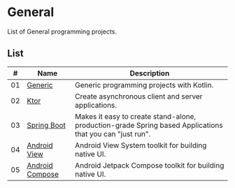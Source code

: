 # General

List of General programming projects.

## List

|  #  | Name                                           | Description                                                                                              |
| ----| -----------------------------------------------| ---------------------------------------------------------------------------------------------------------|
|  01 | [Generic](./generic/README.md)                 | Generic programming projects with Kotlin.                                                                |
|  02 | [Ktor](./ktor/README.md)                       | Create asynchronous client and server applications.                                                      |
|  03 | [Spring Boot](./spring-boot/README.md)         | Makes it easy to create stand-alone, production-grade Spring based Applications that you can "just run". |
|  04 | [Android View](./android-view/README.md)       | Android View System toolkit for building native UI.                                                      |
|  05 | [Android Compose](./android-compose/README.md) | Android Jetpack Compose toolkit for building native UI.                                                  |

